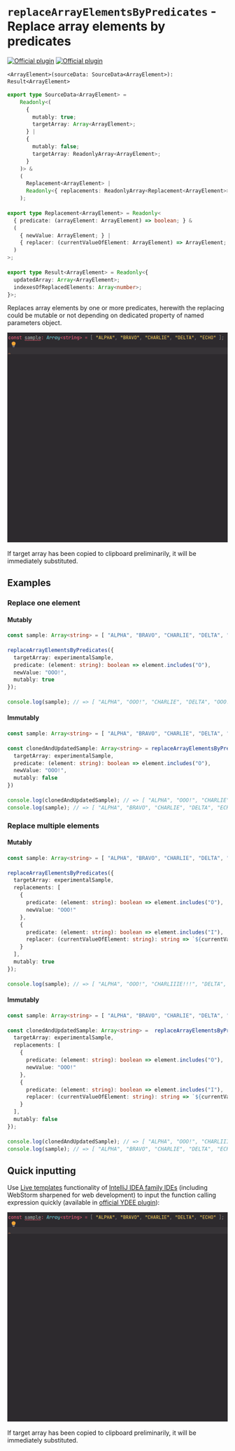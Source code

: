 # `replaceArrayElementsByPredicates` - Replace array elements by predicates

[![Official plugin](https://img.shields.io/badge/IntelliJ_IDEA_Live_Template-replaceArrayElementsByPredicates-blue.svg?style=flat)](https://plugins.jetbrains.com/plugin/17638-yamato-daiwa-es-extensions)
[![Official plugin](https://img.shields.io/badge/IntelliJ_IDEA_Live_Template_(alias)-rpaebp-blue.svg?style=flat)](https://plugins.jetbrains.com/plugin/17638-yamato-daiwa-es-extensions)

```
<ArrayElement>(sourceData: SourceData<ArrayElement>): Result<ArrayElement>
```

```typescript
export type SourceData<ArrayElement> =
    Readonly<(
      {
        mutably: true;
        targetArray: Array<ArrayElement>;
      } |
      {
        mutably: false;
        targetArray: ReadonlyArray<ArrayElement>;
      }
    )> &
    (
      Replacement<ArrayElement> |
      Readonly<{ replacements: ReadonlyArray<Replacement<ArrayElement>>; }>
    );

export type Replacement<ArrayElement> = Readonly<
  { predicate: (arrayElement: ArrayElement) => boolean; } &
  (
    { newValue: ArrayElement; } |
    { replacer: (currentValueOfElement: ArrayElement) => ArrayElement; }
  )
>;

export type Result<ArrayElement> = Readonly<{
  updatedArray: Array<ArrayElement>;
  indexesOfReplacedElements: Array<number>;
}>;
```

Replaces array elements by one or more predicates, herewith the replacing could be mutable or not depending on dedicated
property of named parameters object.

![](replaceArrayElementsByPredicates-LiveTemplateDemo.gif)

If target array has been copied to clipboard preliminarily, it will be immediately substituted.


## Examples

### Replace one element
#### Mutably

```typescript
const sample: Array<string> = [ "ALPHA", "BRAVO", "CHARLIE", "DELTA", "ECHO" ];

replaceArrayElementsByPredicates({
  targetArray: experimentalSample,
  predicate: (element: string): boolean => element.includes("O"),
  newValue: "OOO!",
  mutably: true
});

console.log(sample); // => [ "ALPHA", "OOO!", "CHARLIE", "DELTA", "OOO!" ]
```

#### Immutably

```typescript
const sample: Array<string> = [ "ALPHA", "BRAVO", "CHARLIE", "DELTA", "ECHO" ];

const clonedAndUpdatedSample: Array<string> = replaceArrayElementsByPredicates({
  targetArray: experimentalSample,
  predicate: (element: string): boolean => element.includes("O"),
  newValue: "OOO!",
  mutably: false
})

console.log(clonedAndUpdatedSample); // => [ "ALPHA", "OOO!", "CHARLIE", "DELTA", "OOO!" ]
console.log(sample); // => [ "ALPHA", "BRAVO", "CHARLIE", "DELTA", "ECHO" ]
```


### Replace multiple elements
#### Mutably

```typescript
const sample: Array<string> = [ "ALPHA", "BRAVO", "CHARLIE", "DELTA", "ECHO" ];

replaceArrayElementsByPredicates({
  targetArray: experimentalSample,
  replacements: [
    {
      predicate: (element: string): boolean => element.includes("O"),
      newValue: "OOO!"
    },
    {
      predicate: (element: string): boolean => element.includes("I"),
      replacer: (currentValueOfElement: string): string => `${currentValueOfElement.replace("I", "III")}!!!`
    }
  ],
  mutably: true
});

console.log(sample); // => [ "ALPHA", "OOO!", "CHARLIIIE!!!", "DELTA", "OOO!" ]
```

#### Immutably

```typescript
const sample: Array<string> = [ "ALPHA", "BRAVO", "CHARLIE", "DELTA", "ECHO" ];

const clonedAndUpdatedSample: Array<string> =  replaceArrayElementsByPredicates({
  targetArray: experimentalSample,
  replacements: [
    {
      predicate: (element: string): boolean => element.includes("O"),
      newValue: "OOO!"
    },
    {
      predicate: (element: string): boolean => element.includes("I"),
      replacer: (currentValueOfElement: string): string => `${currentValueOfElement.replace("I", "III")}!!!`
    }
  ],
  mutably: false
});

console.log(clonedAndUpdatedSample); // => [ "ALPHA", "OOO!", "CHARLIIIE!!!", "DELTA", "OOO!" ]
console.log(sample); // => [ "ALPHA", "BRAVO", "CHARLIE", "DELTA", "ECHO" ]
```


## Quick inputting

Use [Live templates](https://www.jetbrains.com/help/idea/using-live-templates.html#live_templates_types) functionality
of [IntelliJ IDEA family IDEs](https://www.jetbrains.com/idea/) (including WebStorm sharpened for web development)
to input the function calling expression quickly (available in [official YDEE plugin](https://plugins.jetbrains.com/plugin/17638-yamato-daiwa-es-extensions)):

![](replaceArrayElementsByPredicates-LiveTemplateDemo.gif)

If target array has been copied to clipboard preliminarily, it will be immediately substituted.

